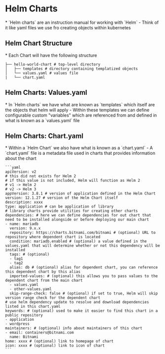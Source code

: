 <h1>Helm Charts</h1>
* `Helm charts` are an instruction manual for working with `Helm`
  - Think of it like yaml files we use fro creating objects within kubernetes
<h2>Helm Chart Structure</h2>
* Each Chart will have the following structure

  ```console
  ├── hello-world-chart # top-level directory
  │   ├── templates # directory containing templatized objects
  │   └── values.yaml # values file
  |   └── chart.yaml 
  ```

<h2>Helm Charts: Values.yaml</h2>
* In `Helm charts` we have what are known as `templates` which itself are the objects that helm will apply
  - Within these templates we can define configurable custom "variables" which are referenced from and defined in what is known as a `values.yaml` file

<h2>Helm Charts: Chart.yaml</h2>
* Within a `Helm Chart` we also have what is known as a `chart.yaml`
  - A `chart.yaml` file is a metadata file used in charts that provides information about the chart
 
    ```yaml
    apiVersion: v2 
    # this did not exists for Helm 2
    # if this value is not included, Helm will function as Helm 2
    # v1 -> Helm 2
    # v2 -> Helm 3
    appVersion: 3.8.1 # version of application defined in the Helm Chart
    version: 12.1.27 # version of the Helm Chart itself
    description: xxxx 
    type: application # can be application of library
    # library charts provide utilities for creating other charts
    dependencies: # here we can define dependencies for out chart that need to be installed alongside or before deploying our main chart
    - name: mariadb
      version: 9.x.x
      repository: https://charts.bitnami.com/bitnami # (optional) URL to repository where dependent chart is located
      condition: mariadb.enabled # (optional) a value defined in the values.yaml that will determine whether or not this dependency will be installed
      tags: # (optional)
      - tag1
      - tag2
      alias: db # (optional) alias for dependent chart, you can reference this dependent chart by this alias
      imported-values: # (optional) this allows you to pass values to the dependent chart from the main chart
      - values.yaml
      - other-values.yaml
      skip-range-check: false # (optional) if set to true, Helm will skip version range check for the dependent chart
    # use helm dependency update to resolve and download dependencies listed in this chart.yaml
    keywords: # (optional) used to make it easier to find this chart in a public repository
    - application
    - wordpress
    maintainers: # (optional) info about maintainers of this chart
    - email: containers@bitnami.com
      name: Bitnami
    home: xxxx # (optional) link to homepage of chart
    icon: xxxx # (optional) link to icon of chart
    ```
